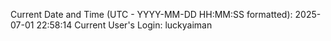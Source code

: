 Current Date and Time (UTC - YYYY-MM-DD HH:MM:SS formatted): 2025-07-01 22:58:14
Current User's Login: luckyaiman
